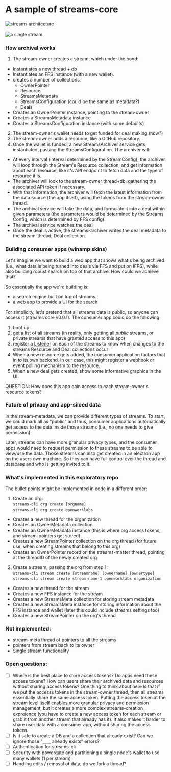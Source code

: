 # A sample of streams-core

![streams architecture](https://github.com/openworklabs/streams-cli-exploratory/blob/master/static/streamsarch.png)<br /><br />
![a single stream](https://github.com/openworklabs/streams-cli-exploratory/blob/master/static/singlestream.png)

### How archival works
1. The stream-owner creates a stream, which under the hood:
  - Instantiates a new thread + db
  - Instantiates an FFS instance (with a new wallet).
  - creates a number of collections:
    - OwnerPointer 
    - Resource
    - StreamsMetadata
    - StreamsConfiguration (could be the same as metadata?)
    - Deals
  - Creates an OwnerPointer instance, pointing to the stream-owner
  - Creates a StreamsMetadata instance
  - Creates a StreamsConfiguration instance (with some defaults)
2. The stream-owner's wallet needs to get funded for deal making (how?)
3. The stream-owner adds a resource, like a GitHub repository.
3. Once the wallet is funded, a new StreamsArchiver service gets instantiated, passing the StreamsConfiguration. The archiver will:
  - At every interval (interval determined by the StreamConfig), the archiver will loop through the Stream's Resource collection, and get information about each resource, like it's API endpoint to fetch data and the type of resource it is.
  - The archiver will look to the stream-owner thread+db, gathering the associated API token if necessary.
  - With that information, the archiver will fetch the latest information from the data source (the app itself), using the tokens from the stream-owner thread.
  - The archival service will take the data, and formulate it into a deal within given parameters (the parameters would be determined by the Streams Config, which is determined by FFS config).
  - The archival service watches the deal
  - Once the deal is active, the streams-archiver writes the deal metadata to the stream-thread, Deal collection.

### Building consumer apps (winamp skins)
Let's imagine we want to build a web app that shows what's being archived (i.e., what data is being turned into deals via FFS and put on IFPS), while also building robust search on top of that archive. How could we achieve that?

So essentially the app we're building is:

- a search engine built on top of streams
- a web app to provide a UI for the search

For simplicity, let's pretend that all streams data is public, so anyone can access it (streams core v0.0.1). The consumer app could do the following:

1. boot up
2. get a list of all streams (in reality, only getting all _public_ streams, or private streams that have granted access to this app)
3. register a [Listener](https://godoc.org/github.com/textileio/go-threads/api/client#Client.Listen) on each of the streams to know when changes to the streams Resource and Deal collections occur
4.  When a new resource gets added, the consumer application factors that in to its own backend. In our case, this might register a webhook or event polling mechanism to the resource.
5. When a new deal gets created, show some informative graphics in the UI.

QUESTION: How does this app gain access to each stream-owner's resource tokens?

### Future of privacy and app-siloed data
In the stream-metadata, we can provide different types of streams. To start, we could mark all as "public" and thus, consumer applications automatically get access to the data inside those streams (i.e., no one needs to give permission). 

Later, streams can have more granular privacy types, and the consumer apps would need to request permission to these streams to be able to view/use the data. Those streams can also get created in an electron app on the users own machine. So they can have full control over the thread and database and who is getting invited to it. 

### What's implemented in this exploratory repo
The bullet points might be implemented in code in a different order:

1. Create an org: <br />
`streams-cli org create [orgname]`<br />
`streams-cli org create openworklabs`<br />
- Creates a new thread for the organization
- Creates an OwnerMetadata collection
- Creates an OwnerMetadata instance (this is where org access tokens, and stream-pointers get stored)
- Creates a new StreamPointer collection on the org thread (for future use, when creating streams that belong to this org)
- Creates an OwnerPointer record on the streams-master thread, pointing at the threadID of the newly created org

2. Create a stream, passing the org from step 1:<br />
`streams-cli stream create [streamname] [ownername] [ownertype]`<br />
`streams-cli stream create stream-name-1 openworklabs organization`
- Creates a new thread for the stream
- Creates a new FFS instance for the stream
- Creates a new StreamsMeta collection for storing stream metadata
- Creates a new StreamsMeta instance for storing information about the FFS instance and wallet (later this could include streams settings too)
- Creates a new StreamPointer on the org's thread

### Not implemented:
- stream-meta thread of pointers to all the streams
- pointers from stream back to its owner
- Single stream functionality

### Open questions:
- [ ] Where is the best place to store access tokens? Do apps need these access tokens? How can users share their archived data and resources without sharing access tokens? One thing to think about here is that if we put the accesss tokens in the stream-owner thread, then all streams essentially share the same access token. Putting the access token at the stream level itself enables more granular privacy and permission management, but it creates a more complex streams-creation expreience (you have to create a new access token for each stream or grab it from another stream that already has it). It also makes it harder to share user data with a consumer app, without sharing the access tokens. 
- [ ] Is it safe to create a DB and a collection that already exist? Can we ignore those "____ already exists" errors?
- [ ] Authentication for streams-cli
- [ ] Security with powergate and partitioning a single node's wallet to use many wallets (1 per stream)
- [ ] Handling edits / removal of data, do we fork a thread? 
